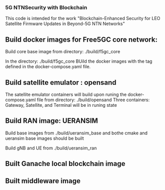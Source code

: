 ### 5G NTNSecurity  with Blockchain

This code is intended for the work "Blockchain-Enhanced Security for LEO Satellite Firmware Updates in Beyond-5G NTN Networks"

## Build docker images for Free5GC core network:

Build core base image from directory: ./build/f5gc_core

In the directory: ./build/f5gc_core
     BUild the docker images with the tag defined in the docker-compose.yaml file. 

## Build satellite emulator : opensand
The satellite emulator containers will build upon runing the docker-compose.yaml file from directory: ./build/opensand
Three containers: Gateway, Satellite, and Terminal will be in runing state

## Build RAN image: UERANSIM
Build base images from ./build/ueransim_base and bothe cmake and ueransim base images should be built

Build gNB and UE from ./build/ueransim_ran


## Built Ganache local blockchain image



## Built middleware image 

